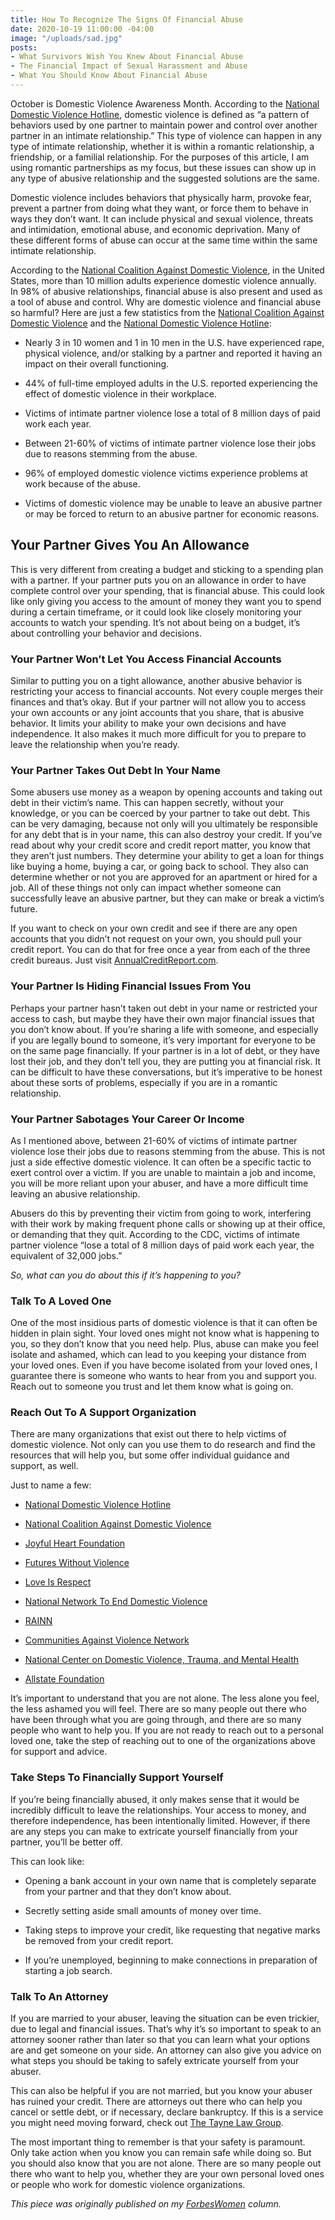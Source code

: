 ```yaml
---
title: How To Recognize The Signs Of Financial Abuse
date: 2020-10-19 11:00:00 -04:00
image: "/uploads/sad.jpg"
posts:
- What Survivors Wish You Knew About Financial Abuse
- The Financial Impact of Sexual Harassment and Abuse
- What You Should Know About Financial Abuse
---
```


October is Domestic Violence Awareness Month. According to the [National Domestic Violence Hotline](https://www.thehotline.org/is-this-abuse/abuse-defined/ "https://www.thehotline.org/is-this-abuse/abuse-defined/"), domestic violence is defined as “a pattern of behaviors used by one partner to maintain power and control over another partner in an intimate relationship.” This type of violence can happen in any type of intimate relationship, whether it is within a romantic relationship, a friendship, or a familial relationship. For the purposes of this article, I am using romantic partnerships as my focus, but these issues can show up in any type of abusive relationship and the suggested solutions are the same.

Domestic violence includes behaviors that physically harm, provoke fear, prevent a partner from doing what they want, or force them to behave in ways they don’t want. It can include physical and sexual violence, threats and intimidation, emotional abuse, and economic deprivation. Many of these different forms of abuse can occur at the same time within the same intimate relationship.

According to the [National Coalition Against Domestic Violence](https://ncadv.org/statistics "https://ncadv.org/statistics"), in the United States, more than 10 million adults experience domestic violence annually. In 98% of abusive relationships, financial abuse is also present and used as a tool of abuse and control. Why are domestic violence and financial abuse so harmful? Here are just a few statistics from the [National Coalition Against Domestic Violence](https://ncadv.org/statistics "https://ncadv.org/statistics") and the [National Domestic Violence Hotline](https://www.thehotline.org/stakeholders/domestic-violence-statistics/ "https://www.thehotline.org/stakeholders/domestic-violence-statistics/"):

* Nearly 3 in 10 women and 1 in 10 men in the U.S. have experienced rape, physical violence, and/or stalking by a partner and reported it having an impact on their overall functioning.

* 44% of full-time employed adults in the U.S. reported experiencing the effect of domestic violence in their workplace.

* Victims of intimate partner violence lose a total of 8 million days of paid work each year.

* Between 21-60% of victims of intimate partner violence lose their jobs due to reasons stemming from the abuse.

* 96% of employed domestic violence victims experience problems at work because of the abuse.

* Victims of domestic violence may be unable to leave an abusive partner or may be forced to return to an abusive partner for economic reasons.

## **Your Partner Gives You An Allowance**

This is very different from creating a budget and sticking to a spending plan with a partner. If your partner puts you on an allowance in order to have complete control over your spending, that is financial abuse. This could look like only giving you access to the amount of money they want you to spend during a certain timeframe, or it could look like closely monitoring your accounts to watch your spending. It’s not about being on a budget, it’s about controlling your behavior and decisions.

### **Your Partner Won’t Let You Access Financial Accounts**

Similar to putting you on a tight allowance, another abusive behavior is restricting your access to financial accounts. Not every couple merges their finances and that’s okay. But if your partner will not allow you to access your own accounts or any joint accounts that you share, that is abusive behavior. It limits your ability to make your own decisions and have independence. It also makes it much more difficult for you to prepare to leave the relationship when you’re ready.

### **Your Partner Takes Out Debt In Your Name**

Some abusers use money as a weapon by opening accounts and taking out debt in their victim’s name. This can happen secretly, without your knowledge, or you can be coerced by your partner to take out debt. This can be very damaging, because not only will you ultimately be responsible for any debt that is in your name, this can also destroy your credit. If you’ve read about why your credit score and credit report matter, you know that they aren’t just numbers. They determine your ability to get a loan for things like buying a home, buying a car, or going back to school. They also can determine whether or not you are approved for an apartment or hired for a job. All of these things not only can impact whether someone can successfully leave an abusive partner, but they can make or break a victim’s future.

If you want to check on your own credit and see if there are any open accounts that you didn’t not request on your own, you should pull your credit report. You can do that for free once a year from each of the three credit bureaus. Just visit [AnnualCreditReport.com](https://www.annualcreditreport.com/index.action "https://www.annualcreditreport.com/index.action").

### **Your Partner Is Hiding Financial Issues From You**

Perhaps your partner hasn’t taken out debt in your name or restricted your access to cash, but maybe they have their own major financial issues that you don’t know about. If you’re sharing a life with someone, and especially if you are legally bound to someone, it’s very important for everyone to be on the same page financially. If your partner is in a lot of debt, or they have lost their job, and they don’t tell you, they are putting you at financial risk. It can be difficult to have these conversations, but it’s imperative to be honest about these sorts of problems, especially if you are in a romantic relationship.

### **Your Partner Sabotages Your Career Or Income**

As I mentioned above, between 21-60% of victims of intimate partner violence lose their jobs due to reasons stemming from the abuse. This is not just a side effective domestic violence. It can often be a specific tactic to exert control over a victim. If you are unable to maintain a job and income, you will be more reliant upon your abuser, and have a more difficult time leaving an abusive relationship.

Abusers do this by preventing their victim from going to work, interfering with their work by making frequent phone calls or showing up at their office, or demanding that they quit. According to the CDC, victims of intimate partner violence “lose a total of 8 million days of paid work each year, the equivalent of 32,000 jobs.”

*So, what can you do about this if it’s happening to you?*

### **Talk To A Loved One**

One of the most insidious parts of domestic violence is that it can often be hidden in plain sight. Your loved ones might not know what is happening to you, so they don’t know that you need help. Plus, abuse can make you feel isolate and ashamed, which can lead to you keeping your distance from your loved ones. Even if you have become isolated from your loved ones, I guarantee there is someone who wants to hear from you and support you. Reach out to someone you trust and let them know what is going on.

### **Reach Out To A Support Organization**

There are many organizations that exist out there to help victims of domestic violence. Not only can you use them to do research and find the resources that will help you, but some offer individual guidance and support, as well.

Just to name a few:

* [National Domestic Violence Hotline](https://www.thehotline.org/ "https://www.thehotline.org/")

* [National Coalition Against Domestic Violence](https://ncadv.org/ "https://ncadv.org/")

* [Joyful Heart Foundation](http://www.joyfulheartfoundation.org/ "http://www.joyfulheartfoundation.org/")

* [Futures Without Violence](https://www.futureswithoutviolence.org/ "https://www.futureswithoutviolence.org/")

* [Love Is Respect](https://www.loveisrespect.org/ "https://www.loveisrespect.org/")

* [National Network To End Domestic Violence](https://nnedv.org/ "https://nnedv.org/")

* [RAINN](https://www.rainn.org/ "https://www.rainn.org/")

* [Communities Against Violence Network](https://cavnet.org/ "https://cavnet.org/")

* [National Center on Domestic Violence, Trauma, and Mental Health](http://www.nationalcenterdvtraumamh.org/ "http://www.nationalcenterdvtraumamh.org/")

* [Allstate Foundation](https://allstatefoundation.org/what-we-do/end-domestic-violence/ "https://allstatefoundation.org/what-we-do/end-domestic-violence/")

It’s important to understand that you are not alone. The less alone you feel, the less ashamed you will feel. There are so many people out there who have been through what you are going through, and there are so many people who want to help you. If you are not ready to reach out to a personal loved one, take the step of reaching out to one of the organizations above for support and advice.

### **Take Steps To Financially Support Yourself**

If you’re being financially abused, it only makes sense that it would be incredibly difficult to leave the relationships. Your access to money, and therefore independence, has been intentionally limited. However, if there are any steps you can make to extricate yourself financially from your partner, you’ll be better off.

This can look like:

* Opening a bank account in your own name that is completely separate from your partner and that they don’t know about.

* Secretly setting aside small amounts of money over time.

* Taking steps to improve your credit, like requesting that negative marks be removed from your credit report.

* If you’re unemployed, beginning to make connections in preparation of starting a job search.

### **Talk To An Attorney**

If you are married to your abuser, leaving the situation can be even trickier, due to legal and financial issues. That’s why it’s so important to speak to an attorney sooner rather than later so that you can learn what your options are and get someone on your side. An attorney can also give you advice on what steps you should be taking to safely extricate yourself from your abuser.

This can also be helpful if you are not married, but you know your abuser has ruined your credit. There are attorneys out there who can help you cancel or settle debt, or if necessary, declare bankruptcy. If this is a service you might need moving forward, check out [The Tayne Law Group](https://attorney-newyork.com/ "https://attorney-newyork.com/").

The most important thing to remember is that your safety is paramount. Only take action when you know you can remain safe while doing so. But you should also know that you are not alone. There are so many people out there who want to help you, whether they are your own personal loved ones or people who work for domestic violence organizations.

*This piece was originally published on my [ForbesWomen](https://www.forbes.com/sites/maggiegermano/2020/10/02/how-to-recognize-the-signs-of-financial-abuse/#5ae92c7d6138) column.*